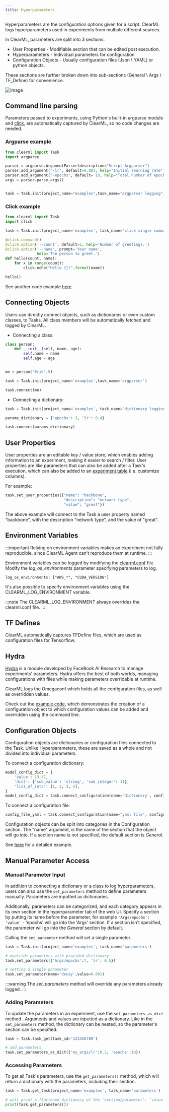 ```yaml
---
title: Hyperparameters
---
```


Hyperparameters are the configuration options given for a script.
ClearML logs hyperparameters used in experiments from multiple different sources.

In ClearML, parameters are split into 3 sections:
- User Properties - Modifiable section that can be edited post execution.
- Hyperparameters - Individual parameters for configuration
- Configuration Objects - Usually configuration files (Json \ YAML) or python objects. 
  
These sections are further broken down into sub-sections (General \ Args \ TF_Define) for convenience.

![image](../img/hyperparameters_sections.png)

## Command line parsing 
Parameters passed to experiments, using Python's built-in argparse module and [click](https://click.palletsprojects.com/en/8.0.x/), 
are automatically captured by ClearML, so no code changes are needed.

### Argparse example 

```python
from clearml import Task
import argparse

parser = argparse.ArgumentParser(description="Script Argparser")
parser.add_argument("-lr", default=0.001, help="Initial learning rate")
parser.add_argument("-epochs", default= 10, help="Total number of epochs")
args = parser.parse_args()


task = Task.init(project_name="examples",task_name="argparser logging")
``` 

### Click example

```python
from clearml import Task
import click

task = Task.init(project_name='examples', task_name='click single command')

@click.command()
@click.option('--count', default=1, help='Number of greetings.')
@click.option('--name', prompt='Your name',
              help='The person to greet.')
def hello(count, name):
    for x in range(count):
        click.echo("Hello {}!".format(name))

hello()
```

See another code example [here](https://github.com/allegroai/clearml/blob/master/examples/frameworks/click/click_multi_cmd.py).


## Connecting Objects

Users can directly connect objects, such as dictionaries or even custom classes, to Tasks.
All class members will be automatically fetched and logged by ClearML.

* Connecting a class:
```python
class person:
    def __init__(self, name, age):
        self.name = name
        self.age = age


me = person('Erik',5)

task = Task.init(project_name='examples',task_name='argparser')

task.connect(me)
```

* Connecting a dictionary:
```python
task = Task.init(project_name='examples', task_name='dictionary logging')

params_dictionary = {'epochs': 3, 'lr': 0.4}

task.connect(params_dictionary)
```

## User Properties

User properties are an editable key / value store, which enables adding information to an experiment, 
making it easier to search / filter. User properties are like parameters that can also be added after a Task's execution, which 
can also be added to an [experiment table](../webapp/webapp_exp_table.md) (i.e. customize columns). 

For example:
```python
task.set_user_properties({"name": "backbone", 
                          "description": "network type", 
                          "value": "great"})
```

The above example will connect to the Task a user property named "backbone", with the description "network type", and
the value of "great". 

## Environment Variables

:::important
Relying on environment variables makes an experiment not fully reproducible, since ClearML Agent can't reproduce them at 
runtime.
:::

Environment variables can be logged by modifying the [clearml.conf](../configs/clearml_conf) file. Modify the *log_os_environments* 
parameter specifying parameters to log.

`log_os_environments: ["AWS_*", "CUDA_VERSION"]`

It's also possible to specify environment variables using the CLEARML_LOG_ENVIRONMENT variable.

:::note
The CLEARML_LOG_ENVIRONMENT always overrides the clearml.conf file. 
:::

## TF Defines

ClearML automatically captures TFDefine files, which are used as configuration files for Tensorflow.

## Hydra

[Hydra](https://github.com/facebookresearch/hydra) is a module developed by FaceBook AI Research to manage experiments' 
parameters. Hydra offers the best of both worlds, managing configurations with files while making parameters overridable at runtime.

ClearML logs the Omegaconf which holds all the configuration files, as well as overridden values. 

Check out the [example code](https://github.com/allegroai/clearml/blob/master/examples/frameworks/hydra/hydra_example.py),
which demonstrates the creation of a configuration object to which configuration values can be added and overridden using the 
command line.

## Configuration Objects

Configuration objects are dictionaries or configuration files connected to the Task. Unlike Hyperparameters, these are saved as a whole and not
divided into individual parameters.

To connect a configuration dictionary:
```python
model_config_dict = {
    'value': 13.37,
    'dict': {'sub_value': 'string', 'sub_integer': 11},
    'list_of_ints': [1, 2, 3, 4],
}
model_config_dict = task.connect_configuration(name='dictionary', configuration=model_config_dict)
```


To connect a configuration file:
```python
config_file_yaml = task.connect_configuration(name="yaml file", configuration='path/to/configuration/file.yaml', )
```

Configuration objects can be split into categories in the Configuration section.
The "name" argument, is the name of the section that the object will go into. If a section name is not specified, the default section is *General*.

See [here](https://github.com/allegroai/clearml/blob/master/examples/reporting/model_config.py) for a detailed example.

## Manual Parameter Access

### Manual Parameter Input

In addition to connecting a dictionary or a class to log hyperparameters, users can also use the `set_parameters` method 
 to define parameters manually. Parameters are inputted as dictionaries. 

Additionally, parameters can be categorized, and each category appears in its own section in the hyperparameter tab of the web UI. 
Specify a section by putting its name before the parameter, for example `'Args/epochs': 'value'` - 'epochs' will go into the 
'Args' section. If a section isn't specified, the parameter will go into the *General* section by default.

Calling the `set_parameter` method will set a single parameter.

```python
task = Task.init(project_name='examples', task_name='parameters')

# override parameters with provided dictionary 
task.set_parameters({'Args/epochs':7, 'lr': 0.5})

# setting a single parameter
task.set_parameter(name='decay',value=0.001)
```
:::warning
The *set_parameters* method will override any parameters already logged.
:::

### Adding Parameters
To update the parameters in an experiment, use the `set_parameters_as_dict` method . Arguments and values are inputted as a dictionary.
Like in the `set_parameters` method, the dictionary can be nested, so the parameter's section can be specified.

```python
task = Task.task_get(task_id='123456789')

# add parameters
task.set_parameters_as_dict({'my_args/lr':0.3, 'epochs':10})
```


### Accessing Parameters 

To get all Task's parameters, use the `get_parameters()` method, which will return a dictionary with the parameters, including 
their section. 

```python
task = Task.get_task(project_name='examples', task_name='parameters')

# will print a flattened dictionary of the 'section/parameter': 'value' pairs. {'Args/epochs': '7', 'General/lr': '0.5'}  
print(task.get_parameters())
```
